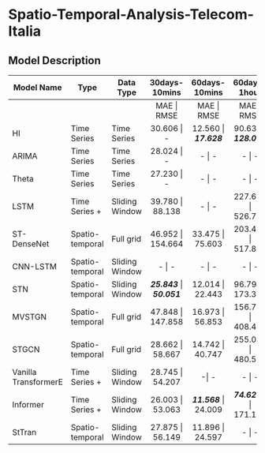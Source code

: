# Spatio-Temporal-Analysis-Telecom-Italia

## Model Description

| Model Name   | Type            | Data Type      | 30days-10mins | 60days-10mins | 60days-1hour  |
| -------------| -----           | ---------      |:---:          | :---:         | :---:         |
|              |                 |                | MAE  \|  RMSE | MAE  \|  RMSE | MAE  \|  RMSE |
| HI           | Time Series     | Time Series    | 30.606 \| -   |12.560 \| ***17.628*** | 90.631 \| ***128.092*** |
| ARIMA        | Time Series     | Time Series    | 28.024 \| -   |- \| -|- \| -|
| Theta        | Time Series     | Time Series    | 27.230 \| -   | - \| -|- \| -|
| LSTM         | Time Series +   | Sliding Window | 39.780 \| 88.138 |- \| -|227.606 \| 526.731|
| ST-DenseNet  | Spatio-temporal | Full grid      | 46.952 \| 154.664| 33.475 \| 75.603| 203.403 \| 517.890|
| CNN-LSTM     | Spatio-temporal | Sliding Window | - \| -           |- \| -|- \| -|
| STN          | Spatio-temporal | Sliding Window | ***25.843*** \| ***50.051***| 12.014 \| 22.443| 96.799 \| 173.383|
| MVSTGN       | Spatio-temporal | Full grid      | 47.848 \| 147.858| 16.973 \| 56.853| 156.780 \| 408.457|
| STGCN        | Spatio-temporal | Full grid      | 28.662 \| 58.667| 14.742 \| 40.747 | 255.056 \| 480.541 |
| Vanilla TransformerE | Time Series + | Sliding Window | 28.745 \| 54.207| -\| -|- \| -|
| Informer     | Time Series +   | Sliding Window | 26.003 \| 53.063| ***11.568*** \| 24.009 | ***74.6274*** \| 171.131|
| StTran       | Spatio-temporal | Sliding Window | 27.875 \| 56.149| 11.896 \| 24.597 |- \| -|
